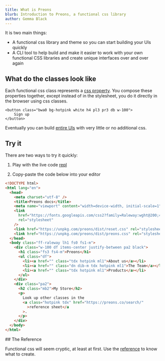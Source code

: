 ```yaml
---
title: What is Preons
blurb: Introduction to Preons, a functional css library
author: Gemma Black
---
```


It is two main things:

- A functional css library and theme so you can start building your UIs quickly
- A CLI tool to help build and make it easier to work with your own functional CSS libraries and create unique interfaces over and over again

## What do the classes look like

Each functional css class represents a [css property](https://developer.mozilla.org/en-US/docs/Web/CSS/CSS_Properties_Reference). You compose these properties together, except instead of in the stylesheet, you do it directly in the browser using css classes.

```
<button class="bwa0 bg-hotpink white h4 pl3 pr3 db w-100">
    Sign up
</button>
```

Eventually you can build [entire UIs](https://github.com/preons/preons#-examples) with very little or no additional css.

## Try it

There are two ways to try it quickly:

1. Play with the live code [repl](https://repl.it/@gemmadlou/Preons#index.html)

2. Copy-paste the code below into your editor

```html
<!DOCTYPE html>
<html lang="en">
  <head>
    <meta charset="utf-8" />
    <title>Preons docs</title>
    <meta name="viewport" content="width=device-width, initial-scale=1" />
    <link
      href="https://fonts.googleapis.com/css2?family=Raleway:wght@200;400;500;600;700&display=swap"
      rel="stylesheet"
    />
    <link href="https://unpkg.com/preons/dist/reset.css" rel="stylesheet" />
    <link href="https://unpkg.com/preons/dist/preons.css" rel="stylesheet" />
  </head>
  <body class="ff-raleway lh1 fs0 fs1-m">
    <div class="w-100 df items-center justify-between pa2 black">
      <h1 class="fs3 fs4-m">Preons</h1>
      <ul class="df">
        <li><a href="" class="tdx hotpink ml1">About us</a></li>
        <li><a href="" class="dn dib-m tdx hotpink ml1">The Team</a></li>
        <li><a href="" class="tdx hotpink ml1">Products</a></li>
      </ul>
    </div>
    <div class="pa2">
      <h2 class="mb2">My Store</h2>
      <p>
        Look up other classes in the
        <a class="hotpink tdx" href="https://preons.co/search/"
          >reference sheet</a
        >.
      </p>
    </div>
  </body>
</html>
```

## The Reference

Functional css will seem cryptic, at least at first. Use the [reference](/search) to know what to create.
